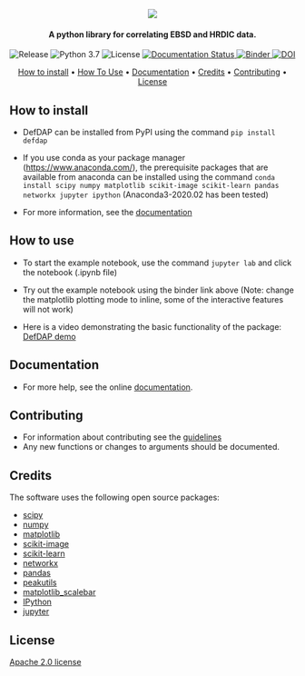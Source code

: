 <p align="center">
  <img src="http://mechmicroman.github.io/DefDAP/_images/logo.png">
</p>

<h4 align="center">A python library for correlating EBSD and HRDIC data.</h4>

<p align="center">
  <img alt="Release" src="https://img.shields.io/github/v/release/MechMicroMan/DefDAP?include_prereleases">
  <img alt="Python 3.7" src="https://img.shields.io/badge/python-3.7-red">
  <img alt="License" src="https://img.shields.io/github/license/MechMicroMan/DefDAP">
  <a href="https://defdap.readthedocs.io/en/latest/?badge=latest">
    <img src="https://readthedocs.org/projects/defdap/badge/?version=latest" alt='Documentation Status' />
  </a>
  <a href="https://mybinder.org/v2/gh/MechMicroMan/DefDAP/master?filepath=example_notebook.ipynb">
    <img alt="Binder" src="https://mybinder.org/badge_logo.svg">
  </a>
  <a href="https://zenodo.org/record/3688096">
    <img alt="DOI" src="https://zenodo.org/badge/DOI/10.5281/zenodo.3688096.svg">
  </a>
</p>

<p align="center">
  <a href="#how-to-install">How to install</a> •
  <a href="#how-to-use">How To Use</a> •
  <a href="#documentation">Documentation</a> •
  <a href="#credits">Credits</a> •
  <a href="#contributing">Contributing</a> •
  <a href="#license">License</a>
</p>


## How to install

- DefDAP can be installed from PyPI using the command `pip install defdap`

- If you use conda as your package manager (https://www.anaconda.com/), the prerequisite packages that are available from anaconda can be installed using the command `conda install scipy numpy matplotlib scikit-image scikit-learn pandas networkx jupyter ipython` (Anaconda3-2020.02 has been tested)

- For more information, see the [documentation](https://defdap.readthedocs.io/en/latest/installation.html)

## How to use

- To start the example notebook, use the command `jupyter lab` and click the notebook (.ipynb file)

- Try out the example notebook using the binder link above (Note: change the matplotlib plotting mode to inline, some of the interactive features will not work)

- Here is a video demonstrating the basic functionality of the package: 
[DefDAP demo](http://www.youtube.com/watch?v=JIbc7F-nFSQ "DefDAP demo")

## Documentation

- For more help, see the online [documentation](https://defdap.readthedocs.io/).

## Contributing

- For information about contributing see the [guidelines](https://defdap.readthedocs.io/en/latest/contributing.html)
- Any new functions or changes to arguments should be documented.

## Credits

The software uses the following open source packages:

- [scipy](http://scipy.org/)
- [numpy](http://numpy.org/)
- [matplotlib](http://matplotlib.org/)
- [scikit-image](http://scikit-image.org/)
- [scikit-learn](https://scikit-learn.org/stable/)
- [networkx](https://networkx.github.io/)
- [pandas](http://pandas.pydata.org)
- [peakutils](https://peakutils.readthedocs.io/en/latest/)
- [matplotlib_scalebar](https://pypi.org/project/matplotlib-scalebar/)
- [IPython](https://ipython.org/)
- [jupyter](https://jupyter.org/)

## License

[Apache 2.0 license](https://www.apache.org/licenses/LICENSE-2.0)
